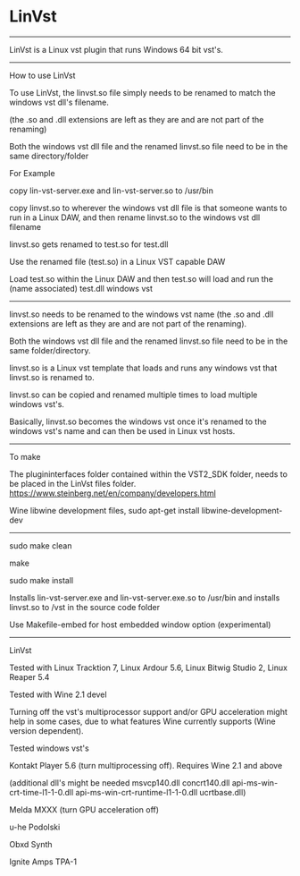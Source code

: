 # LinVst

-----

LinVst is a Linux vst plugin that runs Windows 64 bit vst's.

-------

How to use LinVst

To use LinVst, the linvst.so file simply needs to be renamed to match the windows vst dll's filename.

(the .so and .dll extensions are left as they are and are not part of the renaming)

Both the windows vst dll file and the renamed linvst.so file need to be in the same directory/folder

For Example

copy lin-vst-server.exe and lin-vst-server.so to /usr/bin

copy linvst.so to wherever the windows vst dll file is that someone wants to run in a Linux DAW, 
and then rename linvst.so to the windows vst dll filename 

linvst.so gets renamed to test.so for test.dll

Use the renamed file (test.so) in a Linux VST capable DAW 

Load test.so within the Linux DAW and then test.so will load and run the (name associated) test.dll windows vst 

--------

linvst.so needs to be renamed to the windows vst name (the .so and .dll extensions are left as they are and are not part of the renaming).

Both the windows vst dll file and the renamed linvst.so file need to be in the same folder/directory.

linvst.so is a Linux vst template that loads and runs any windows vst that linvst.so is renamed to.

linvst.so can be copied and renamed multiple times to load multiple windows vst's.

Basically, linvst.so becomes the windows vst once it's renamed to the windows vst's name and can then be used in Linux vst hosts.

--------

To make

The plugininterfaces folder contained within the VST2_SDK folder, needs to be placed in the LinVst files folder. https://www.steinberg.net/en/company/developers.html

Wine libwine development files, sudo apt-get install libwine-development-dev

--------

sudo make clean

make

sudo make install

Installs lin-vst-server.exe and lin-vst-server.exe.so to /usr/bin and installs linvst.so to /vst in the source code folder

Use Makefile-embed for host embedded window option (experimental)

------

LinVst 

Tested with Linux Tracktion 7, Linux Ardour 5.6, Linux Bitwig Studio 2, Linux Reaper 5.4

Tested with Wine 2.1 devel

Turning off the vst's multiprocessor support and/or GPU acceleration might help in some cases, due to what features Wine currently supports (Wine version dependent).

Tested windows vst's

Kontakt Player 5.6 (turn multiprocessing off). Requires Wine 2.1 and above

(additional dll's might be needed 
msvcp140.dll
concrt140.dll
api-ms-win-crt-time-l1-1-0.dll
api-ms-win-crt-runtime-l1-1-0.dll
ucrtbase.dll)

Melda MXXX (turn GPU acceleration off)

u-he Podolski

Obxd Synth

Ignite Amps TPA-1




